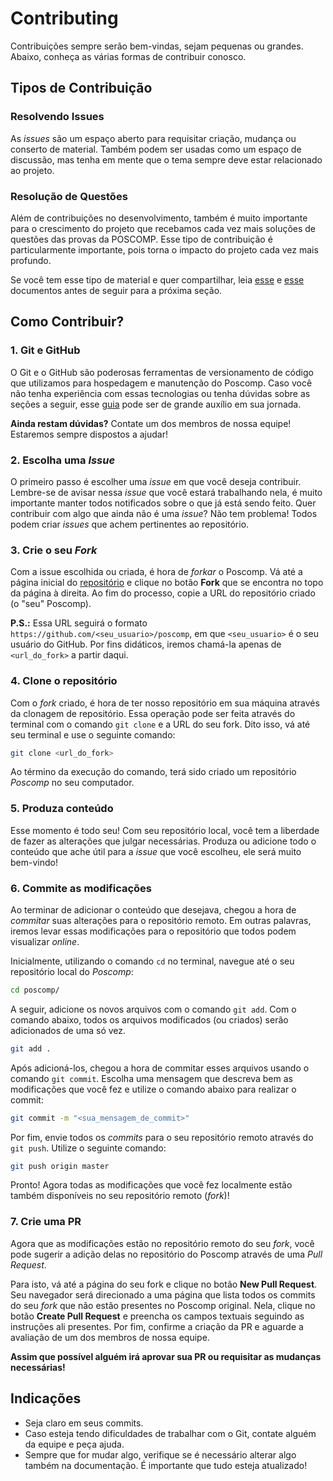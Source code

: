 # Contributing

Contribuições sempre serão bem-vindas, sejam pequenas ou grandes. Abaixo, conheça as várias formas de contribuir conosco.

## Tipos de Contribuição

### Resolvendo Issues

As *issues* são um espaço aberto para requisitar criação, mudança ou conserto de material. Também podem ser usadas como um espaço de discussão, mas tenha em mente que o tema sempre deve estar relacionado ao projeto.

### Resolução de Questões

Além de contribuições no desenvolvimento, também é muito importante para o crescimento do projeto que recebamos cada vez mais soluções de questões das provas da POSCOMP. Esse tipo de contribuição é particularmente importante, pois torna o impacto do projeto cada vez mais profundo. 

Se você tem esse tipo de material e quer compartilhar, leia [esse](./docs/QUESTAO.md) e [esse](./docs/AUTOR.md) documentos antes de seguir para a próxima seção.

## Como Contribuir?

### 1. Git e GitHub

O Git e o GitHub são poderosas ferramentas de versionamento de código que utilizamos para hospedagem e manutenção do Poscomp. Caso você não tenha experiência com essas tecnologias ou tenha dúvidas sobre as seções a seguir, esse [guia](https://tableless.com.br/tudo-que-voce-queria-saber-sobre-git-e-github-mas-tinha-vergonha-de-perguntar/) pode ser de grande auxílio em sua jornada.

**Ainda restam dúvidas?** Contate um dos membros de nossa equipe! Estaremos sempre dispostos a ajudar!

### 2. Escolha uma *Issue*

O primeiro passo é escolher uma *issue* em que você deseja contribuir. Lembre-se de avisar nessa *issue* que você estará trabalhando nela, é muito importante manter todos notificados sobre o que já está sendo feito. Quer contribuir com algo que ainda não é uma *issue*? Não tem problema! Todos podem criar *issues* que achem pertinentes ao repositório.

### 3. Crie o seu *Fork*

Com a issue escolhida ou criada, é hora de *forkar* o Poscomp. Vá até a página inicial do [repositório](https://github.com/OpenDevUFCG/poscomp) e clique no botão **Fork** que se encontra no topo da página à direita. Ao fim do processo, copie a URL do repositório criado (o "seu" Poscomp).

**P.S.:** Essa URL seguirá o formato `https://github.com/<seu_usuario>/poscomp`, em que `<seu_usuario>` é o seu usuário do GitHub. Por fins didáticos, iremos chamá-la apenas de `<url_do_fork>` a partir daqui.

### 4. Clone o repositório

Com o *fork* criado, é hora de ter nosso repositório em sua máquina através da clonagem de repositório. Essa operação pode ser feita através do terminal com o comando `git clone` e a URL do seu fork. Dito isso, vá até seu terminal e use o seguinte comando:

```sh
git clone <url_do_fork>
```
Ao término da execução do comando, terá sido criado um repositório *Poscomp* no seu computador.

### 5. Produza conteúdo

Esse momento é todo seu! Com seu repositório local, você tem a liberdade de fazer as alterações que julgar necessárias. Produza ou adicione todo o conteúdo que ache útil para a *issue* que você escolheu, ele será muito bem-vindo! 

### 6. Commite as modificações

Ao terminar de adicionar o conteúdo que desejava, chegou a hora de *commitar* suas alterações para o repositório remoto. Em outras palavras, iremos levar essas modificações para o repositório que todos podem visualizar *online*.

Inicialmente, utilizando o comando `cd` no terminal, navegue até o seu repositório local do *Poscomp*:

```sh
cd poscomp/
```
A seguir, adicione os novos arquivos com o comando `git add`. Com o comando abaixo, todos os arquivos modificados (ou criados) serão adicionados de uma só vez.

```sh
git add . 
```

Após adicioná-los, chegou a hora de commitar esses arquivos usando o comando `git commit`. Escolha uma mensagem que descreva bem as modificações que você fez e utilize o comando abaixo para realizar o commit:

```sh
git commit -m "<sua_mensagem_de_commit>"
```

Por fim, envie todos os *commits* para o seu repositório remoto através do `git push`. Utilize o seguinte comando:

```sh
git push origin master
```
Pronto! Agora todas as modificações que você fez localmente estão também disponíveis no seu repositório remoto (*fork*)!

### 7. Crie uma PR

Agora que as modificações estão no repositório remoto do seu *fork*, você pode sugerir a adição delas no repositório do Poscomp através de uma *Pull Request*. 

Para isto, vá até a página do seu fork e clique no botão **New Pull Request**. Seu navegador será direcionado a uma página que lista todos os commits do seu *fork* que não estão presentes no Poscomp original. Nela, clique no botão **Create Pull Request** e preencha os campos textuais seguindo as instruções ali presentes. Por fim, confirme a criação da PR e aguarde a avaliação de um dos membros de nossa equipe. 

**Assim que possível alguém irá aprovar sua PR ou requisitar as mudanças necessárias!**

## Indicações

- Seja claro em seus commits.
- Caso esteja tendo dificuldades de trabalhar com o Git, contate alguém da equipe e peça ajuda.
- Sempre que for mudar algo, verifique se é necessário alterar algo também na documentação. É importante que tudo esteja atualizado!

